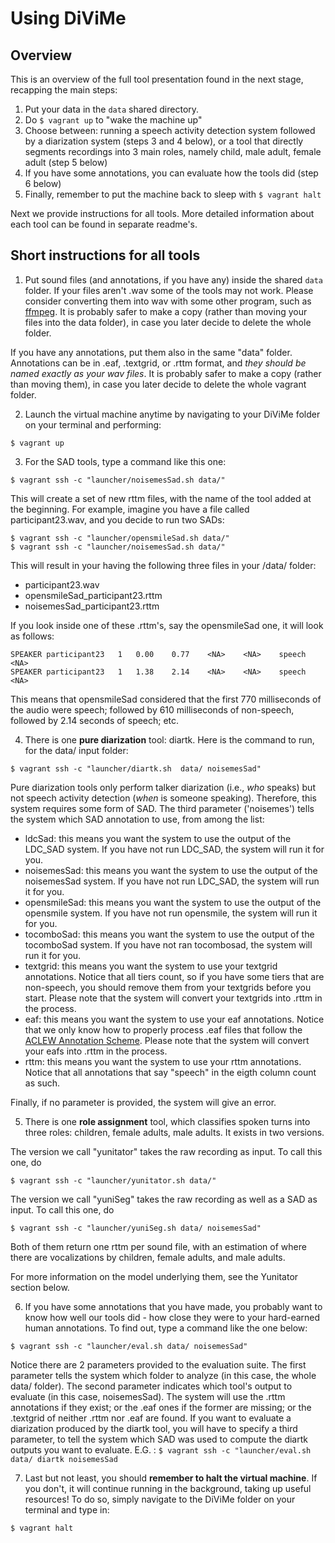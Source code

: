# Using DiViMe

## Overview

This is an overview of the full tool presentation found in the next stage, recapping the main steps:

1. Put your data in the ```data``` shared directory.
2. Do `$ vagrant up` to "wake the machine up"
3. Choose between: running a speech activity detection system followed by a diarization system (steps 3 and 4 below), or a tool that directly segments recordings into 3 main roles, namely child, male adult, female adult (step 5 below)
4. If you have some annotations, you can evaluate how the tools did (step 6 below)
5. Finally, remember to put the machine back to sleep with `$ vagrant halt`

Next we provide instructions for all tools. More detailed information about each tool can be found in separate readme's.

## Short instructions for all tools

1. Put sound files (and annotations, if you have any) inside the shared ```data``` folder. If your files aren't .wav some of the tools may not work. Please consider converting them into wav with some other program, such as [ffmpeg](https://www.ffmpeg.org/). It is probably safer to make a copy (rather than moving your files into the data folder), in case you later decide to delete the whole folder. 

 If you have any annotations, put them also in the same "data" folder. Annotations can be in .eaf, .textgrid, or .rttm format, and *they should be named exactly as your wav files*. It is probably safer to make a copy (rather than moving them), in case you later decide to delete the whole vagrant folder. 

2. Launch the virtual machine anytime by navigating to your DiViMe folder on your terminal and performing:

`$ vagrant up`

3. For the SAD tools, type a command like this one:

`$ vagrant ssh -c "launcher/noisemesSad.sh data/"`


This will create a set of new rttm files, with the name of the tool added at the beginning. For example, imagine you have a file called participant23.wav, and you decide to run two SADs:


```
$ vagrant ssh -c "launcher/opensmileSad.sh data/"
$ vagrant ssh -c "launcher/noisemesSad.sh data/"
```

This will result in your having the following three files in your /data/ folder:

- participant23.wav
- opensmileSad_participant23.rttm
- noisemesSad_participant23.rttm

If you look inside one of these .rttm's, say the opensmileSad one, it will look as follows:

```
SPEAKER	participant23	1	0.00	0.77	<NA>	<NA>	speech	<NA>
SPEAKER	participant23	1	1.38	2.14	<NA>	<NA>	speech	<NA>
```

This means that opensmileSad considered that the first 770 milliseconds of the audio were speech; followed by 610 milliseconds of non-speech, followed by 2.14 seconds of speech; etc.

4. There is one **pure diarization** tool: diartk. Here is the command to run, for the data/ input folder:

`$ vagrant ssh -c "launcher/diartk.sh  data/ noisemesSad"`  

Pure diarization tools only perform talker diarization (i.e., *who* speaks) but not speech activity detection (*when* is someone speaking). Therefore, this system requires some form of SAD. The third parameter ('noisemes') tells the system which SAD annotation to use, from among the list:

- ldcSad: this means you want the system to use the output of the LDC_SAD system. If you have not run LDC_SAD, the system will run it for you.
- noisemesSad: this means you want the system to use the output of the noisemesSad system. If you have not run LDC_SAD, the system will run it for you.
- opensmileSad: this means you want the system to use the output of the opensmile system. If you have not run opensmile, the system will run it for you.
- tocomboSad: this means you want the system to use the output of the tocomboSad system. If you have not ran tocombosad, the system will run it for you.
- textgrid: this means you want the system to use your textgrid annotations. Notice that all tiers count, so if you have some tiers that are non-speech, you should remove them from your textgrids before you start. Please note that the system will convert your textgrids into .rttm in the process.
- eaf: this means you want the system to use your eaf annotations. Notice that we only know how to properly process .eaf files that follow the [ACLEW Annotation Scheme](https://osf.io/b2jep/wiki/home/). Please note that the system will convert your eafs into .rttm in the process.
- rttm: this means you want the system to use your rttm annotations. Notice that all annotations that say "speech" in the eigth column count as such. 

Finally, if no parameter is provided, the system will give an error.

5. There is one **role assignment** tool, which classifies spoken turns into three roles: children, female adults, male adults. It exists in two versions. 

The version we call "yunitator" takes the raw recording as input. To call this one, do

`$ vagrant ssh -c "launcher/yunitator.sh data/"`


The version we call "yuniSeg" takes the raw recording as well as a SAD as input. To call this one, do

`$ vagrant ssh -c "launcher/yuniSeg.sh data/ noisemesSad"`

Both of them return one rttm per sound file, with an estimation of where there are vocalizations by children, female adults, and male adults.

For more information on the model underlying them, see the Yunitator section below.

6. If you have some annotations that you have made, you probably want to know how well our tools did - how close they were to your hard-earned human annotations. To find out, type a command like the one below:

`$ vagrant ssh -c "launcher/eval.sh data/ noisemesSad"`

Notice there are 2 parameters provided to the evaluation suite. The first parameter tells the system which folder to analyze (in this case, the whole data/ folder). The second parameter indicates which tool's output to evaluate (in this case, noisemesSad). The system will use the .rttm annotations if they exist; or the .eaf ones if the former are missing; or the .textgrid of neither .rttm nor .eaf are found. 
If you want to evaluate a diarization produced by the diartk tool, you will have to specify a third parameter, to tell the system which SAD was used to compute the diartk outputs you want to evaluate. E.G. :
`$ vagrant ssh -c "launcher/eval.sh data/ diartk noisemesSad`

7. Last but not least, you should **remember to halt the virtual machine**. If you don't, it will continue running in the background, taking up useful resources! To do so, simply navigate to the DiViMe folder on your terminal and type in:

`$ vagrant halt`






